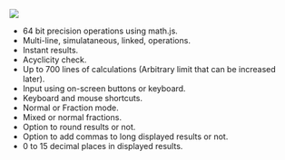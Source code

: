 ![](https://i.imgur.com/dsV59BV.jpg)

- 64 bit precision operations using math.js.
- Multi-line, simulataneous, linked, operations.
- Instant results.
- Acyclicity check.
- Up to 700 lines of calculations (Arbitrary limit that can be increased later).
- Input using on-screen buttons or keyboard.
- Keyboard and mouse shortcuts.
- Normal or Fraction mode.
- Mixed or normal fractions.
- Option to round results or not.
- Option to add commas to long displayed results or not.
- 0 to 15 decimal places in displayed results.
